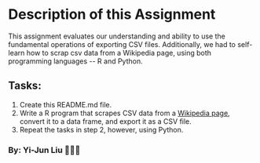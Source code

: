 # Description of this Assignment

This assignment evaluates our understanding and ability to use the fundamental operations of exporting CSV files. Additionally, we had to self-learn how to scrap csv data from a Wikipedia page, using both programming languages -- R and Python.

## Tasks:

1.  Create this README.md file.
2.  Write a R program that scrapes CSV data from a [Wikipedia page](https://en.wikipedia.org/wiki/Comma-separated_values), convert it to a data frame, and export it as a CSV file.
3.  Repeat the tasks in step 2, however, using Python.

### By: Yi-Jun Liu 🧑🏻‍💻

